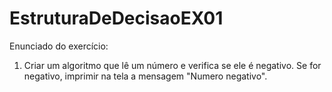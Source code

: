 # EstruturaDeDecisaoEX01
Enunciado do exercício:

1) Criar um algoritmo que lê um número e verifica se ele é negativo. Se for negativo, imprimir na tela a mensagem "Numero negativo".

